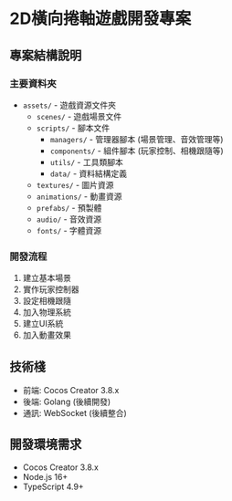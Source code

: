 # 2D橫向捲軸遊戲開發專案

## 專案結構說明

### 主要資料夾
- `assets/` - 遊戲資源文件夾
  - `scenes/` - 遊戲場景文件
  - `scripts/` - 腳本文件
    - `managers/` - 管理器腳本 (場景管理、音效管理等)
    - `components/` - 組件腳本 (玩家控制、相機跟隨等)
    - `utils/` - 工具類腳本
    - `data/` - 資料結構定義
  - `textures/` - 圖片資源
  - `animations/` - 動畫資源
  - `prefabs/` - 預製體
  - `audio/` - 音效資源
  - `fonts/` - 字體資源

### 開發流程
1. 建立基本場景
2. 實作玩家控制器
3. 設定相機跟隨
4. 加入物理系統
5. 建立UI系統
6. 加入動畫效果

## 技術棧
- 前端: Cocos Creator 3.8.x
- 後端: Golang (後續開發)
- 通訊: WebSocket (後續整合)

## 開發環境需求
- Cocos Creator 3.8.x
- Node.js 16+
- TypeScript 4.9+